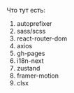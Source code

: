 Что тут есть: 

1) autoprefixer
2) sass/scss
3) react-router-dom
4) axios 
5) gh-pages
6) i18n-next
7) zustand
8) framer-motion
9) clsx


